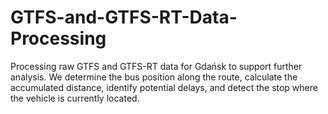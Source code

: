# GTFS-and-GTFS-RT-Data-Processing
Processing raw GTFS and GTFS-RT data for Gdańsk to support further analysis. We determine the bus position along the route, calculate the accumulated distance, identify potential delays, and detect the stop where the vehicle is currently located.
